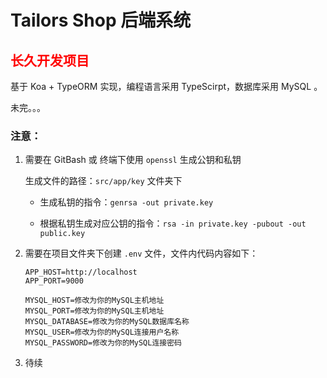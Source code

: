 # Tailors Shop 后端系统

## <font color="red">长久开发项目</font>

基于 Koa + TypeORM 实现，编程语言采用 TypeScirpt，数据库采用 MySQL 。

未完。。。

### 注意：

1. 需要在 GitBash 或 终端下使用 `openssl` 生成公钥和私钥

   生成文件的路径：`src/app/key` 文件夹下

   - 生成私钥的指令：`genrsa -out private.key`

   - 根据私钥生成对应公钥的指令：`rsa -in private.key -pubout -out public.key`

2. 需要在项目文件夹下创建 `.env` 文件，文件内代码内容如下：

   ```
   APP_HOST=http://localhost
   APP_PORT=9000

   MYSQL_HOST=修改为你的MySQL主机地址
   MYSQL_PORT=修改为你的MySQL主机地址
   MYSQL_DATABASE=修改为你的MySQL数据库名称
   MYSQL_USER=修改为你的MySQL连接用户名称
   MYSQL_PASSWORD=修改为你的MySQL连接密码
   ```

3. 待续
